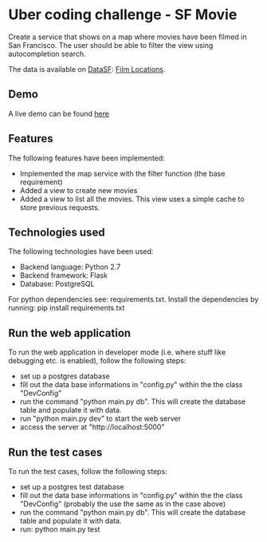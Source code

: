 Uber coding challenge - SF Movie 
=============================
Create a service that shows on a map where movies have been filmed in San Francisco. The user should be able to filter the view using autocompletion search.

The data is available on [DataSF](http://www.datasf.org/): [Film
Locations](https://data.sfgov.org/Arts-Culture-and-Recreation-/Film-Locations-in-San-Francisco/yitu-d5am).

Demo
------
A live demo can be found [here](http://boiling-ravine-69107.herokuapp.com)

Features
--------
The following features have been implemented:
- Implemented the map service with the filter function (the base requirement)
- Added a view to create new movies
- Added a view to list all the movies. This view uses a simple cache to store previous requests.

Technologies used
------------------
The following technologies have been used:
- Backend language: Python 2.7
- Backend framework: Flask
- Database: PostgreSQL

For python dependencies see: requirements.txt.
Install the dependencies by running: pip install requirements.txt

Run the web application
-------------------------
To run the web application in developer mode (i.e. where stuff like debugging etc. is enabled), follow the following steps:
- set up a postgres database
- fill out the data base informations in "config.py" within the the class "DevConfig"
- run the command "python main.py db". This will create the database table and populate it with data.
- run "python main.py dev" to start the web server
- access the server at "http://localhost:5000"

Run the test cases
--------------------
To run the test cases, follow the following steps:
- set up a postgres test database
- fill out the data base informations in "config.py" within the the class "DevConfig" (probably the use the same as in the case above)
- run the command "python main.py db". This will create the database table and populate it with data.
- run: python main.py test
